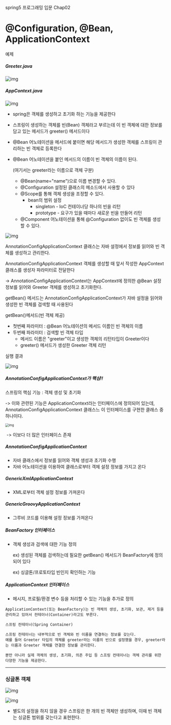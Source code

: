spring5 프로그래밍 입문 Chap02

# @Configuration, @Bean, ApplicationContext



예제

##### Greeter.java

![img](https://lh5.googleusercontent.com/mgkXb5UFNdEBRStlK6avk9b4Hd2MgsGZ_A7JpyDZ_6GwbcKSNdnokidTcSbsPwDshA4W8DAMRdftI4ZG8MhV_uzMqcEqD1sYEF165dKIuc6TDdJ4H-e5fKm5msBf0uwGEsy4Krbd)



##### AppContext.java

![img](https://lh5.googleusercontent.com/aOypX1Of7dw8ui4rjpHp8oYba5vPbC3i6uUbgwTkhpma8cD8B9Vjwzgayv8ZV8xS59he_xlOwfa7OtzO70Zi7a3QKIvLaMUfcMpFXYW9YJaF_QFfP0gUVwO8Jf0CQdTM2bxdQ5uD)

- spring은 객체를 생성하고 초기화 하는 기능을 제공한다
- 스프링이 생성하는 객체를 빈(Bean) 객체라고 부르는데 이 빈 객체에 대한 정보를 담고 있는 메서드가 greeter() 메서드이다



- @Bean 어노테이션을 메서드에 붙이면 해당 메서드가 생성한 객체를 스프링이 관리하는 빈 객체로 등록한다

- @Bean 어노테이션을 붙인 메서드의 이름이 빈 객체의 이름이 된다. 

  (여기서는 greeter라는 이름으로 객체 구분)

  - @Bean(name="name")으로 이름 변경할 수 있다.
  - @Configuration 설정된 클래스의 메소드에서 사용할 수 있다
  - @Scope를 통해 객체 생성을 조정할 수 있다.
    - bean의 범위 설정
      - singleton - IoC 컨테이너당 하나의 빈을 리턴
      - prototype - 요구가 있을 때마다 새로운 빈을 만들어 리턴
  - @Component 어노테이션을 통해 @Configuration 없이도 빈 객체를 생성 할 수 있다.



![img](https://lh6.googleusercontent.com/FzTR5i_BvUWG0qbbi-sA54nZKa4JysF4EflvhBJQXgt26tMAtlj6znB5nJDB2mTMJEAu95dEEvPBtE9qQiGbHedZo2h1pVCMMuZknrRGnn2wVQH6Z_2B3t6aXVYiQ-TqBshHv5r_)

AnnotationConfigApplicationContext 클래스는 자바 설정에서 정보를 읽어와 빈 객체를 생성하고 관리한다. 

AnnotationConfigApplicationContext 객체를 생성할 때 앞서 작성한 AppContext 클래스를 생성자 파라미터로 전달한다

-> AnnotationConfigApplicationContext는 AppContext에 정의한 @Bean 설정 정보를 읽어와 Greeter 객체를 생성하고 초기화한다. 



getBean() 메서드는 AnnotationConfigApplicationContext가 자바 설정을 읽어와 생성한 빈 객체를 검색할 때 사용된다

getBean()메서드(빈 객체 제공)

- 첫번째 파라미터 : @Bean 어노테이션의 메서드 이름인 빈 객체의 이름
- 두번째 파라미터 : 검색할 빈 객체 타입
  - 메서드 이름은 "greeter"이고 생성한 객체의 리턴타입이 Greeter이다
  - greeter() 메서드가 생성한 Greeter 객체 리턴



실행 결과

![img](https://lh6.googleusercontent.com/68rTPhbAnoYizBeO70TO5VKH-7GA6QEIn64pfQqJKme4gVZa4bdRhmg5jL9H5Bk5UNFe3EkFiN_z-s1Goydel41beSFi_iANAZxFlQrr8hAWZA1u9iyX-HlfXY8GQeocFmtY8ioO)



##### AnnotationConfigApplicationContext가 핵심!!

스프링의 핵심 기능 : 객체 생성 및 초기화

-> 이와 관련된 기능은 ApplicationContext라는 인터페이스에 정의되어 있는데, AnnotationConfigApplicationContext 클래스느 이 인터페이스를 구현한 클래스 중 하나이다.

<img src="https://lh5.googleusercontent.com/zxqmsaVzR3xAUt5LZ99rdUgYnw_zR3U0Vt39PROmD8kd7GqO4mh1vZ9nMstnpBYck3AReb_bDqF7Qwur7CWzRAkvwo-ahdBv5a228rtbtcnr-yOCL_NRk8OWDIHxL6qLovq_kEE0" alt="img" style="zoom:67%;" />

​						-> 이보다 더 많은 인터페이스 존재



##### AnnotationConfigApplicationContext

- 자바 클래스에서 정보를 읽어와 객체 생성과 초기화 수행
- 자바 어노테이션을 이용하여 클래스로부터 객체 설정 정보를 가지고 온다



##### GenericXmlApplicationContext 

- XML로부터 객체 설정 정보를 가져온다



##### GenericGroovyApplicationContext

- 그루비 코드를 이용해 설정 정보를 가져온다



##### BeanFactory 인터페이스

- 객체 생성과 검색에 대한 기능 정의

  ex) 생성된 객체를 검색하는데 필요한 getBean() 메서드가 BeanFactory에 정의되어 있다

  ex) 싱글톤/프로토타입 빈인지 확인하는 기능



##### ApplicationContext 인터페이스

- 메시지, 프로필/환경 변수 등을 처리할 수 있는 기능을 추가로 정의

```
ApplicationContext(또는 BeanFactory)는 빈 객체의 생성, 초기화, 보관, 제거 등을 관리하고 있어서 컨테이너(Container)라고도 부른다.
```

```
스프링 컨테이너(Spring Container)

스프링 컨테이너는 내부적으로 빈 객체와 빈 이름을 연결하는 정보를 갖는다.
예를 들어 Greeter 타입의 객체를 greeter라는 이름의 빈으로 설정했을 경우, greeter라는 이름과 Greeter 객체를 연결한 정보를 관리한다.

뿐만 아니라 실제 객체의 생성, 초기화, 의존 주입 등 스프링 컨테이너는 객체 관리를 위한 다양한 기능을 제공한다. 
```





---------

### 싱글톤 객체

![img](https://lh3.googleusercontent.com/jKFhLmAK0Itzl4z2A8eflSC5Cg5kgYGsXXfT6RBsH9Y_8LjlTKwlTFAlY-9oyLZQbFprQz6H47XAxC1hKY0uCDZA1AOHm1z4q-L4NHhrcva0Af4aBT6_79HWhXrdoOFs3GizQ1IU)

![img](https://lh4.googleusercontent.com/hLbihxsbI2U9qNqQsopQHdzK5j_zHPraeMRAGNQ3-tkmNIJUwLjqQXni7Nc9FGpi34TskbR7i6RAHPEJa6dtM-DroB30ke_r7gFH0WQvZSy_XOxZHCnf9SQqS8C5kbHkSZOqPtZx)



- 별도의 설정을 하지 않을 경우 스프링은 한 개의 빈 객체만 생성하며, 이때 빈 객체는 싱글톤 범위를 갖는다고 표현한다.









